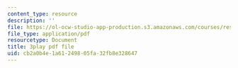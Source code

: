 ```yaml
---
content_type: resource
description: ''
file: https://ol-ocw-studio-app-production.s3.amazonaws.com/courses/res-3-004-visualizing-materials-science-fall-2017/cb2a0b4e1a61249805fa32fb8e328647_odOULv5UqAg.pdf
file_type: application/pdf
resourcetype: Document
title: 3play pdf file
uid: cb2a0b4e-1a61-2498-05fa-32fb8e328647
---
```


